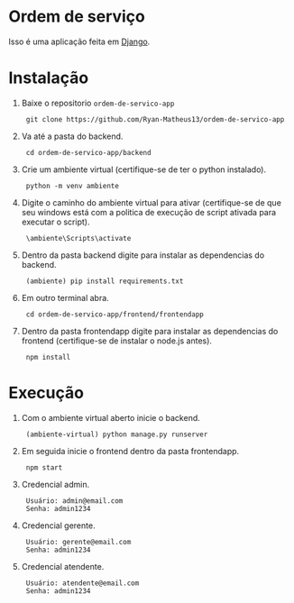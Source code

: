 Ordem de serviço
============

Isso é uma aplicação feita em [Django](https://www.djangoproject.com/).

Instalação
============

1. Baixe o repositorio `ordem-de-servico-app`

        git clone https://github.com/Ryan-Matheus13/ordem-de-servico-app

2. Va até a pasta do backend.

        cd ordem-de-servico-app/backend

3. Crie um ambiente virtual (certifique-se de ter o python instalado).

        python -m venv ambiente

4. Digite o caminho do ambiente virtual para ativar (certifique-se de que seu windows está com a politica de execução de script ativada para executar o script).

        \ambiente\Scripts\activate

5. Dentro da pasta backend digite para instalar as dependencias do backend.

        (ambiente) pip install requirements.txt

6. Em outro terminal abra.

        cd ordem-de-servico-app/frontend/frontendapp

5. Dentro da pasta frontendapp digite para instalar as dependencias do frontend (certifique-se de instalar o node.js antes).

        npm install


Execução
============

1. Com o ambiente virtual aberto inicie o backend.

        (ambiente-virtual) python manage.py runserver

2. Em seguida inicie o frontend dentro da pasta frontendapp.

        npm start

3. Credencial admin.

        Usuário: admin@email.com
        Senha: admin1234

3. Credencial gerente.

        Usuário: gerente@email.com
        Senha: admin1234

3. Credencial atendente.

        Usuário: atendente@email.com
        Senha: admin1234

